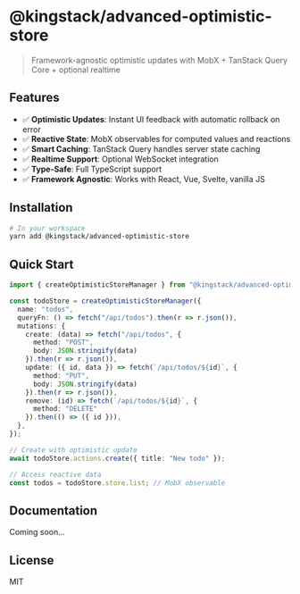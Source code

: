 # @kingstack/advanced-optimistic-store

> Framework-agnostic optimistic updates with MobX + TanStack Query Core + optional realtime

## Features

- ✅ **Optimistic Updates**: Instant UI feedback with automatic rollback on error
- ✅ **Reactive State**: MobX observables for computed values and reactions
- ✅ **Smart Caching**: TanStack Query handles server state caching
- ✅ **Realtime Support**: Optional WebSocket integration
- ✅ **Type-Safe**: Full TypeScript support
- ✅ **Framework Agnostic**: Works with React, Vue, Svelte, vanilla JS

## Installation

```bash
# In your workspace
yarn add @kingstack/advanced-optimistic-store
```

## Quick Start

```typescript
import { createOptimisticStoreManager } from "@kingstack/advanced-optimistic-store";

const todoStore = createOptimisticStoreManager({
  name: "todos",
  queryFn: () => fetch("/api/todos").then(r => r.json()),
  mutations: {
    create: (data) => fetch("/api/todos", { 
      method: "POST", 
      body: JSON.stringify(data) 
    }).then(r => r.json()),
    update: ({ id, data }) => fetch(`/api/todos/${id}`, { 
      method: "PUT", 
      body: JSON.stringify(data) 
    }).then(r => r.json()),
    remove: (id) => fetch(`/api/todos/${id}`, { 
      method: "DELETE" 
    }).then(() => ({ id })),
  },
});

// Create with optimistic update
await todoStore.actions.create({ title: "New todo" });

// Access reactive data
const todos = todoStore.store.list; // MobX observable
```

## Documentation

Coming soon...

## License

MIT
